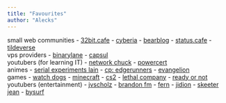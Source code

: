 ```yaml
---
title: "Favourites"
author: "Alecks"
---
```



small web communities - [32bit.cafe](https://32bit.cafe) - [cyberia](https://cyberia.club) - [bearblog](https://bearblog.dev) - [status.cafe](https://status.cafe) - [tildeverse](https://tildeverse.org)\
vps  providers - [binarylane](https://binarylane.com.au)  - [capsul](https://capsul.org)\
youtubers (for learning IT) - [network chuck](https://www.youtube.com/@NetworkChuck) - [powercert](https://www.youtube.com/@PowerCertAnimatedVideos)\
animes - [serial experiments lain](https://en.wikipedia.org/wiki/Serial_Experiments_Lain) - [cp: edgerunners](https://en.wikipedia.org/wiki/Cyberpunk:_Edgerunners) - [evangelion](https://en.wikipedia.org/wiki/Neon_Genesis_Evangelion)\
games - [watch dogs](hhttps://store.steampowered.com/app/243470/Watch_Dogs/) - [minecraft](https://minecraft.net) - [cs2](https://www.counter-strike.net/cs2) - [lethal company](https://store.steampowered.com/app/1966720/Lethal_Company/) - [ready or not](https://store.steampowered.com/app/1144200/Ready_or_Not/)\
youtubers (entertainment) - [jvscholz](https://www.youtube.com/@jvscholz/) - [brandon fm](https://www.youtube.com/@BrandonFM/) - [fern](https://www.youtube.com/@fern-tv) - [jidion](https://www.youtube.com/@jidionpremiunm) - [skeeter jean](https://www.youtube.com/@therealskeeterjean) - [bysurf](https://www.youtube.com/@iambysurf)